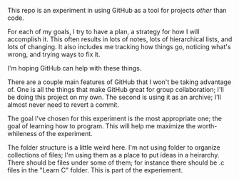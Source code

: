 This repo is an experiment in using GitHub as a tool for projects _other_ than code.

For each of my goals, I try to have a plan, a strategy for how I will accomplish it. This often results in lots of notes, lots of hierarchical lists, and lots of changing. It also includes me tracking how things go, noticing what's wrong, and trying ways to fix it.

I'm hoping GitHub can help with these things.

There are a couple main features of GitHub that I won't be taking advantage of. One is all the things that make GitHub great for group collaboration; I'll be doing this project on my own. The second is using it as an archive; I'll almost never need to revert a commit.

The goal I've chosen for this experiment is the most appropriate one; the goal of learning how to program. This will help me maximize the worth-whileness of the experiment.

The folder structure is a little weird here. I'm not using folder to organize collections of files; I'm using them as a place to put ideas in a heirarchy. There should be files under some of them; for instance there should be .c files in the "Learn C" folder. This is part of the experiement.